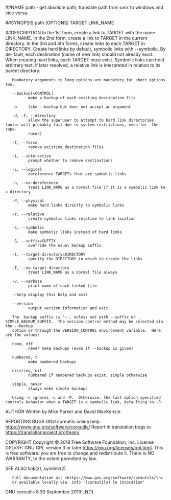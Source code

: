 
##NAME
       path - get absolute path, translate path from unix to windows and vice versa.

##SYNOPSIS
       path [OPTIONS] TARGET LINK_NAME

##DESCRIPTION
       In the 1st form, create a link to TARGET with the name LINK_NAME.  In the 2nd form, create a link to TARGET in the current directory.  In
       the 3rd and 4th forms, create links to each TARGET in DIRECTORY.  Create hard links by default, symbolic links with --symbolic.   By  de‐
       fault,  each  destination (name of new link) should not already exist.  When creating hard links, each TARGET must exist.  Symbolic links
       can hold arbitrary text; if later resolved, a relative link is interpreted in relation to its parent directory.

       Mandatory arguments to long options are mandatory for short options too.

       --backup[=CONTROL]
              make a backup of each existing destination file

       -b     like --backup but does not accept an argument

       -d, -F, --directory
              allow the superuser to attempt to hard link directories (note: will probably fail due to system restrictions, even for  the  supe‐
              ruser)

       -f, --force
              remove existing destination files

       -i, --interactive
              prompt whether to remove destinations

       -L, --logical
              dereference TARGETs that are symbolic links

       -n, --no-dereference
              treat LINK_NAME as a normal file if it is a symbolic link to a directory

       -P, --physical
              make hard links directly to symbolic links

       -r, --relative
              create symbolic links relative to link location

       -s, --symbolic
              make symbolic links instead of hard links

       -S, --suffix=SUFFIX
              override the usual backup suffix

       -t, --target-directory=DIRECTORY
              specify the DIRECTORY in which to create the links

       -T, --no-target-directory
              treat LINK_NAME as a normal file always

       -v, --verbose
              print name of each linked file

       --help display this help and exit

       --version
              output version information and exit

       The  backup suffix is '~', unless set with --suffix or SIMPLE_BACKUP_SUFFIX.  The version control method may be selected via the --backup
       option or through the VERSION_CONTROL environment variable.  Here are the values:

       none, off
              never make backups (even if --backup is given)

       numbered, t
              make numbered backups

       existing, nil
              numbered if numbered backups exist, simple otherwise

       simple, never
              always make simple backups

       Using -s ignores -L and -P.  Otherwise, the last option specified controls behavior when a TARGET is a symbolic link, defaulting to -P.

AUTHOR
       Written by Mike Parker and David MacKenzie.

REPORTING BUGS
       GNU coreutils online help: <https://www.gnu.org/software/coreutils/>
       Report ln translation bugs to <https://translationproject.org/team/>

COPYRIGHT
       Copyright © 2018 Free Software Foundation, Inc.  License GPLv3+: GNU GPL version 3 or later <https://gnu.org/licenses/gpl.html>.
       This is free software: you are free to change and redistribute it.  There is NO WARRANTY, to the extent permitted by law.

SEE ALSO
       link(2), symlink(2)

       Full documentation at: <https://www.gnu.org/software/coreutils/ln>
       or available locally via: info '(coreutils) ln invocation'

GNU coreutils 8.30                                               September 2019                                                            LN(1)
